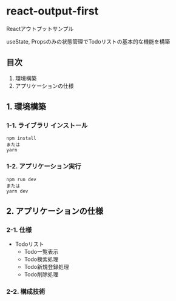 # react-output-first
Reactアウトプットサンプル

useState, Propsのみの状態管理でTodoリストの基本的な機能を構築

## 目次
1. 環境構築
2. アプリケーションの仕様

## 1. 環境構築

### 1-1. ライブラリ インストール

```
npm install
または
yarn
```

### 1-2. アプリケーション実行

```
npm run dev
または
yarn dev
```

## 2. アプリケーションの仕様

### 2-1. 仕様
- Todoリスト
  - Todo一覧表示
  - Todo検索処理
  - Todo新規登録処理
  - Todo削除処理

### 2-2. 構成技術